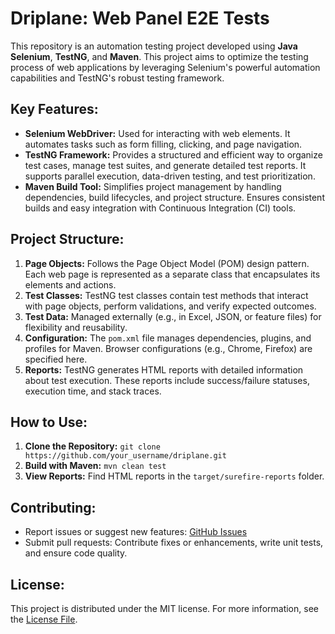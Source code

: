 # Driplane: Web Panel E2E Tests 

This repository is an automation testing project developed using **Java Selenium**, **TestNG**, and **Maven**. This project aims to optimize the testing process of web applications by leveraging Selenium's powerful automation capabilities and TestNG's robust testing framework.

## Key Features:

- **Selenium WebDriver:** Used for interacting with web elements. It automates tasks such as form filling, clicking, and page navigation.
- **TestNG Framework:** Provides a structured and efficient way to organize test cases, manage test suites, and generate detailed test reports. It supports parallel execution, data-driven testing, and test prioritization.
- **Maven Build Tool:** Simplifies project management by handling dependencies, build lifecycles, and project structure. Ensures consistent builds and easy integration with Continuous Integration (CI) tools.

## Project Structure:

1. **Page Objects:** Follows the Page Object Model (POM) design pattern. Each web page is represented as a separate class that encapsulates its elements and actions.
2. **Test Classes:** TestNG test classes contain test methods that interact with page objects, perform validations, and verify expected outcomes.
3. **Test Data:** Managed externally (e.g., in Excel, JSON, or feature files) for flexibility and reusability.
4. **Configuration:** The `pom.xml` file manages dependencies, plugins, and profiles for Maven. Browser configurations (e.g., Chrome, Firefox) are specified here.
5. **Reports:** TestNG generates HTML reports with detailed information about test execution. These reports include success/failure statuses, execution time, and stack traces.

## How to Use:

1. **Clone the Repository:** `git clone https://github.com/your_username/driplane.git`
2. **Build with Maven:** `mvn clean test`
3. **View Reports:** Find HTML reports in the `target/surefire-reports` folder.

## Contributing:

- Report issues or suggest new features: [GitHub Issues](https://github.com/aytekinkaplan/driplane/issues)
- Submit pull requests: Contribute fixes or enhancements, write unit tests, and ensure code quality.

## License:

This project is distributed under the MIT license. For more information, see the [License File](LICENSE).
